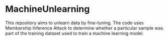 # MachineUnlearning
This repository aims to unlearn data by fine-tuning. The code uses Membership Inference Attack to determine whether a particular sample was part of the training dataset used to train a machine learning model.

